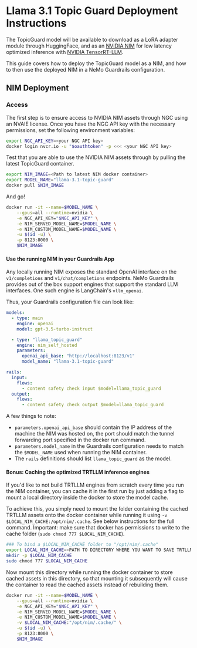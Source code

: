 # Llama 3.1 Topic Guard Deployment Instructions
The TopicGuard model will be available to download as a LoRA adapter module through HuggingFace, and as an [NVIDIA NIM](https://docs.nvidia.com/nim/large-language-models/latest/introduction.html) for low latency optimized inference with [NVIDIA TensorRT-LLM](https://docs.nvidia.com/tensorrt-llm/index.html).

This guide covers how to deploy the TopicGuard model as a NIM, and how to then use the deployed NIM in a NeMo Guardrails configuration.

## NIM Deployment

### Access
The first step is to ensure access to NVIDIA NIM assets through NGC using an NVAIE license.
Once you have the NGC API key with the necessary permissions, set the following environment variables:
```bash
export NGC_API_KEY=<your NGC API key>
docker login nvcr.io -u "$oauthtoken" -p <<< <your NGC API key>
```

Test that you are able to use the NVIDIA NIM assets through by pulling the latest TopicGuard container.

```bash
export NIM_IMAGE=<Path to latest NIM docker container>
export MODEL_NAME="llama-3.1-topic-guard"
docker pull $NIM_IMAGE
```

And go!
```bash
docker run -it --name=$MODEL_NAME \
    --gpus=all --runtime=nvidia \
    -e NGC_API_KEY="$NGC_API_KEY" \
    -e NIM_SERVED_MODEL_NAME=$MODEL_NAME \
    -e NIM_CUSTOM_MODEL_NAME=$MODEL_NAME \
    -u $(id -u) \
    -p 8123:8000 \
    $NIM_IMAGE
```

#### Use the running NIM in your Guardrails App
Any locally running NIM exposes the standard OpenAI interface on the `v1/completions` and `v1/chat/completions` endpoints. NeMo Guardrails provides out of the box support engines that support the standard LLM interfaces. One such engine is LangChain's `vllm_openai`.

Thus, your Guardrails configuration file can look like:
```yml
models:
  - type: main
    engine: openai
    model: gpt-3.5-turbo-instruct

  - type: "llama_topic_guard"
    engine: nim_self_hosted
    parameters:
      openai_api_base: "http://localhost:8123/v1"
      model_name: "llama-3.1-topic-guard"

rails:
  input:
    flows:
      - content safety check input $model=llama_topic_guard
  output:
    flows:
      - content safety check output $model=llama_topic_guard
```
A few things to note:
- `parameters.openai_api_base` should contain the IP address of the machine the NIM was hosted on, the port should match the tunnel forwarding port specified in the docker run command.
- `parameters.model_name` in the Guardrails configuration needs to match the `$MODEL_NAME` used when running the NIM container.
- The `rails` definitions should list `llama_topic_guard` as the model.

#### Bonus: Caching the optimized TRTLLM inference engines
If you'd like to not build TRTLLM engines from scratch every time you run the NIM container, you can cache it in the first run by just adding a flag to mount a local directory inside the docker to store the model cache.

To achieve this, you simply need to mount the folder containing the cached TRTLLM assets onto the docker container while running it using `-v $LOCAL_NIM_CACHE:/opt/nim/.cache`. See below instructions for the full command. Important: make sure that docker has permissions to write to the cache folder (`sudo chmod 777 $LOCAL_NIM_CACHE`).
```bash
### To bind a $LOCAL_NIM_CACHE folder to "/opt/nim/.cache"
export LOCAL_NIM_CACHE=<PATH TO DIRECTORY WHERE YOU WANT TO SAVE TRTLLM ENGINE ASSETS>
mkdir -p $LOCAL_NIM_CACHE
sudo chmod 777 $LOCAL_NIM_CACHE
```
Now mount this directory while running the docker container to store cached assets in this directory, so that mounting it subsequently will cause the container to read the cached assets instead of rebuilding them.

```bash
docker run -it --name=$MODEL_NAME \
    --gpus=all --runtime=nvidia \
    -e NGC_API_KEY="$NGC_API_KEY" \
    -e NIM_SERVED_MODEL_NAME=$MODEL_NAME \
    -e NIM_CUSTOM_MODEL_NAME=$MODEL_NAME \
    -v $LOCAL_NIM_CACHE:"/opt/nim/.cache/" \
    -u $(id -u) \
    -p 8123:8000 \
    $NIM_IMAGE
```
